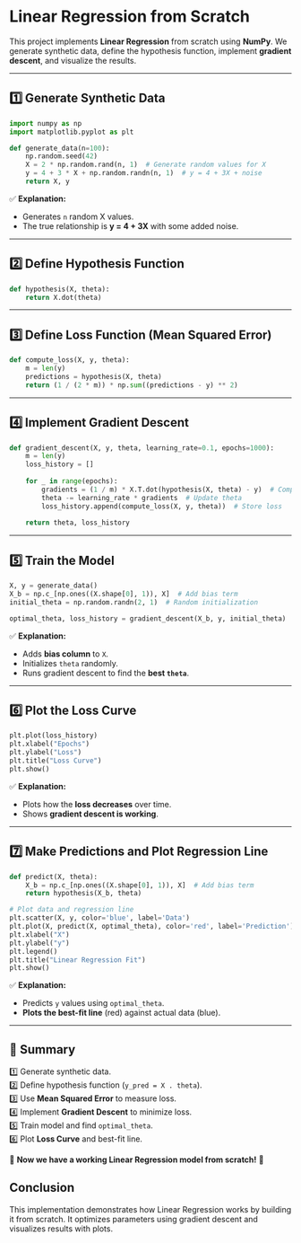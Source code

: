 # Linear Regression from Scratch

This project implements **Linear Regression** from scratch using **NumPy**. We generate synthetic data, define the hypothesis function, implement **gradient descent**, and visualize the results.

---
## **1️⃣ Generate Synthetic Data**
```python
import numpy as np
import matplotlib.pyplot as plt

def generate_data(n=100):
    np.random.seed(42)
    X = 2 * np.random.rand(n, 1)  # Generate random values for X
    y = 4 + 3 * X + np.random.randn(n, 1)  # y = 4 + 3X + noise
    return X, y
```
✅ **Explanation:**
- Generates `n` random X values.
- The true relationship is **y = 4 + 3X** with some added noise.

---
## **2️⃣ Define Hypothesis Function**
```python
def hypothesis(X, theta):
    return X.dot(theta)
```
---
## **3️⃣ Define Loss Function (Mean Squared Error)**
```python
def compute_loss(X, y, theta):
    m = len(y)
    predictions = hypothesis(X, theta)
    return (1 / (2 * m)) * np.sum((predictions - y) ** 2)
```

---
## **4️⃣ Implement Gradient Descent**
```python
def gradient_descent(X, y, theta, learning_rate=0.1, epochs=1000):
    m = len(y)
    loss_history = []
    
    for _ in range(epochs):
        gradients = (1 / m) * X.T.dot(hypothesis(X, theta) - y)  # Compute gradient
        theta -= learning_rate * gradients  # Update theta
        loss_history.append(compute_loss(X, y, theta))  # Store loss
    
    return theta, loss_history
```

---
## **5️⃣ Train the Model**
```python
X, y = generate_data()
X_b = np.c_[np.ones((X.shape[0], 1)), X]  # Add bias term
initial_theta = np.random.randn(2, 1)  # Random initialization

optimal_theta, loss_history = gradient_descent(X_b, y, initial_theta)
```
✅ **Explanation:**
- Adds **bias column** to `X`.
- Initializes `theta` randomly.
- Runs gradient descent to find the **best `theta`**.

---
## **6️⃣ Plot the Loss Curve**
```python
plt.plot(loss_history)
plt.xlabel("Epochs")
plt.ylabel("Loss")
plt.title("Loss Curve")
plt.show()
```
✅ **Explanation:**
- Plots how the **loss decreases** over time.
- Shows **gradient descent is working**.

---
## **7️⃣ Make Predictions and Plot Regression Line**
```python
def predict(X, theta):
    X_b = np.c_[np.ones((X.shape[0], 1)), X]  # Add bias term
    return hypothesis(X_b, theta)

# Plot data and regression line
plt.scatter(X, y, color='blue', label='Data')
plt.plot(X, predict(X, optimal_theta), color='red', label='Prediction')
plt.xlabel("X")
plt.ylabel("y")
plt.legend()
plt.title("Linear Regression Fit")
plt.show()
```
✅ **Explanation:**
- Predicts `y` values using `optimal_theta`.
- **Plots the best-fit line** (red) against actual data (blue).

---
## **🚀 Summary**
1️⃣ Generate synthetic data.  
2️⃣ Define hypothesis function (`y_pred = X . theta`).  
3️⃣ Use **Mean Squared Error** to measure loss.  
4️⃣ Implement **Gradient Descent** to minimize loss.  
5️⃣ Train model and find `optimal_theta`.  
6️⃣ Plot **Loss Curve** and best-fit line.  

🎯 **Now we have a working Linear Regression model from scratch!** 🚀


## Conclusion
This implementation demonstrates how Linear Regression works by building it from scratch. It optimizes parameters using gradient descent and visualizes results with plots.
